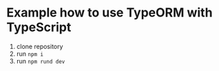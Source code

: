 # Example how to use TypeORM with TypeScript

1. clone repository 
2. run `npm i`
3. run `npm rund dev`
